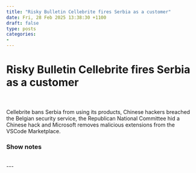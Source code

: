 ```yaml
---
title: "Risky Bulletin Cellebrite fires Serbia as a customer"
date: Fri, 28 Feb 2025 13:38:30 +1100
draft: false
type: posts
categories: 
- 
---
```

# Risky Bulletin Cellebrite fires Serbia as a customer

<br/>

<br/>
Cellebrite bans Serbia from using its products, Chinese hackers breached the Belgian security service, the Republican National Committee hid a Chinese hack and Microsoft removes malicious extensions from the VSCode Marketplace.

### Show notes

<br/>
---
